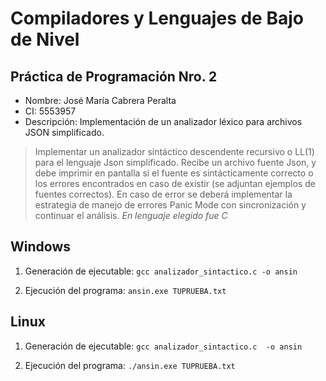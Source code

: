 # Compiladores y Lenguajes de Bajo de Nivel

## Práctica de Programación Nro. 2
 *	Nombre: José María Cabrera Peralta
 *  CI: 5553957
 *	Descripción: Implementación de un analizador léxico para archivos JSON simplificado.
>Implementar un analizador sintáctico descendente recursivo o LL(1) para el lenguaje Json
simplificado. Recibe un archivo fuente Json, y debe imprimir en pantalla si el fuente es
sintácticamente correcto o los errores encontrados en caso de existir (se adjuntan ejemplos
de fuentes correctos). En caso de error se deberá implementar la estrategia de manejo de
errores Panic Mode con sincronización y continuar el análisis.
>*En lenguaje elegido fue C*

## Windows

 1. Generación de ejecutable:
	`gcc analizador_sintactico.c -o ansin`

 2. Ejecución del programa:
	`ansin.exe TUPRUEBA.txt`

## Linux

 1. Generación de ejecutable:
	`gcc analizador_sintactico.c  -o ansin`

 2. Ejecución del programa:
	`./ansin.exe TUPRUEBA.txt`
